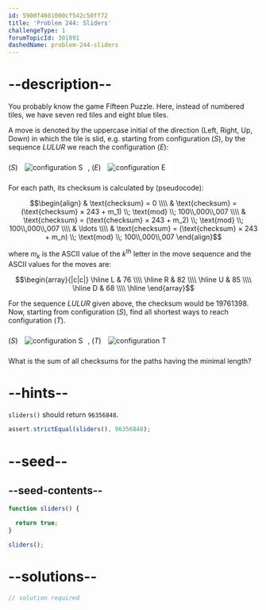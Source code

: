 ```yaml
---
id: 5900f4601000cf542c50ff72
title: 'Problem 244: Sliders'
challengeType: 1
forumTopicId: 301891
dashedName: problem-244-sliders
---
```


# --description--

You probably know the game Fifteen Puzzle. Here, instead of numbered tiles, we have seven red tiles and eight blue tiles.

A move is denoted by the uppercase initial of the direction (Left, Right, Up, Down) in which the tile is slid, e.g. starting from configuration ($S$), by the sequence $LULUR$ we reach the configuration ($E$):

($S$) <img class="img-responsive" alt="configuration S" src="https://cdn.freecodecamp.org/curriculum/project-euler/sliders-1.gif" style="display: inline-block; background-color: white; padding: 10px;">, ($E$) <img class="img-responsive" alt="configuration E" src="https://cdn.freecodecamp.org/curriculum/project-euler/sliders-2.gif" style="display: inline-block; background-color: white; padding: 10px;">

For each path, its checksum is calculated by (pseudocode):

$$\begin{align}
  & \text{checksum} = 0 \\\\
  & \text{checksum} = (\text{checksum} × 243 + m_1) \\; \text{mod} \\; 100\\,000\\,007 \\\\
  & \text{checksum} = (\text{checksum} × 243 + m_2) \\; \text{mod} \\; 100\\,000\\,007 \\\\
  & \ldots \\\\
  & \text{checksum} = (\text{checksum} × 243 + m_n) \\; \text{mod} \\; 100\\,000\\,007
\end{align}$$

where $m_k$ is the ASCII value of the $k^{\text{th}}$ letter in the move sequence and the ASCII values for the moves are:

$$\begin{array}{|c|c|}
  \hline
  L & 76 \\\\ \hline
  R & 82 \\\\ \hline
  U & 85 \\\\ \hline
  D & 68 \\\\ \hline
\end{array}$$

For the sequence $LULUR$ given above, the checksum would be 19761398. Now, starting from configuration ($S$), find all shortest ways to reach configuration ($T$).

($S$) <img class="img-responsive center-block" alt="configuration S" src="https://cdn.freecodecamp.org/curriculum/project-euler/sliders-3.gif" style="display: inline-block; background-color: white; padding: 10px;">, ($T$) <img class="img-responsive center-block" alt="configuration T" src="https://cdn.freecodecamp.org/curriculum/project-euler/sliders-4.gif" style="display: inline-block; background-color: white; padding: 10px;">

What is the sum of all checksums for the paths having the minimal length?

# --hints--

`sliders()` should return `96356848`.

```js
assert.strictEqual(sliders(), 96356848);
```

# --seed--

## --seed-contents--

```js
function sliders() {

  return true;
}

sliders();
```

# --solutions--

```js
// solution required
```
